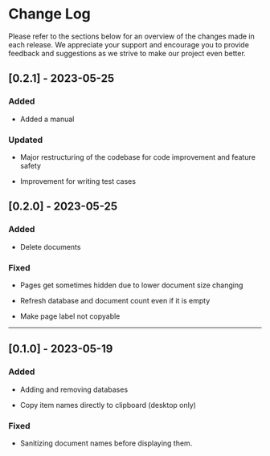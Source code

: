# Change Log

Please refer to the sections below for an overview of the changes made in each release. We appreciate your support and encourage you to provide feedback and suggestions as we strive to make our project even better.

## [0.2.1] - 2023-05-25

### Added

- Added a manual

### Updated

- Major restructuring of the codebase for code improvement and feature safety

- Improvement for writing test cases

## [0.2.0] - 2023-05-25

### Added

- Delete documents

### Fixed

- Pages get sometimes hidden due to lower document size changing

- Refresh database and document count even if it is empty

- Make page label not copyable

---

## [0.1.0] - 2023-05-19

### Added

- Adding and removing databases

- Copy item names directly to clipboard (desktop only)

### Fixed

- Sanitizing document names before displaying them.
